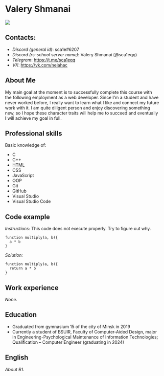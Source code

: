# **Valery Shmanai**
![](https://i.ibb.co/V36td8t/Photo.jpg)

## Contacts:
- *Discord (general id)*: sca1e#6207
- *Discord (rs-school server name)*: Valery Shmanai (@sca1eqq)
- *Telegram*: <https://t.me/sca1eqq>
- *VK*: <https://vk.com/nelahac>

## About Me
My main goal at the moment is to successfully complete this course with the following employment as a web developer. Since I'm a student and have never worked before, I really want to learn what I like and connect my future work with it. I am quite diligent person and enjoy discovering something new, so I hope these character traits will help me to succeed and eventually I will achieve my goal in full.

## Professional skills
Basic knowledge of:
* C
* C++
* HTML
* CSS
* JavaScript
* OOP
* Git
* GitHub
* Visual Studio
* Visual Studio Code

## Code example
*Instructions:*
This code does not execute properly. Try to figure out why.
```
function multiply(a, b){
  a * b
}
```
*Solution:*
```
function multiply(a, b){
  return a * b
}
```

## Work experience
*None.*

## Education
* Graduated from gymnasium 15 of the city of Minsk in 2019
* Currently a student of BSUIR, Faculty of Computer-Aided Design, major in Engineering-Psychological Maintenance of Information Technologies; Qualification – Computer Engineer (graduating in 2024)

## English
*About B1.*